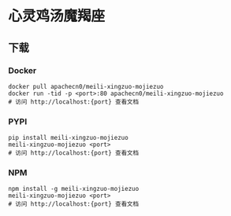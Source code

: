 # 心灵鸡汤魔羯座

## 下载

### Docker

```
docker pull apachecn0/meili-xingzuo-mojiezuo
docker run -tid -p <port>:80 apachecn0/meili-xingzuo-mojiezuo
# 访问 http://localhost:{port} 查看文档
```

### PYPI

```
pip install meili-xingzuo-mojiezuo
meili-xingzuo-mojiezuo <port>
# 访问 http://localhost:{port} 查看文档
```

### NPM

```
npm install -g meili-xingzuo-mojiezuo
meili-xingzuo-mojiezuo <port>
# 访问 http://localhost:{port} 查看文档
```